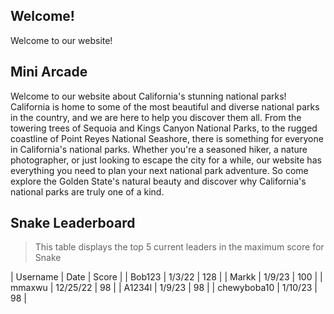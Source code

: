 ## Welcome!
Welcome to our website! 

## Mini Arcade
Welcome to our website about California's stunning national parks! California is home to some of the most beautiful and diverse national parks in the country, and we are here to help you discover them all. From the towering trees of Sequoia and Kings Canyon National Parks, to the rugged coastline of Point Reyes National Seashore, there is something for everyone in California's national parks. Whether you're a seasoned hiker, a nature photographer, or just looking to escape the city for a while, our website has everything you need to plan your next national park adventure. So come explore the Golden State's natural beauty and discover why California's national parks are truly one of a kind.
## Snake Leaderboard
> This table displays the top 5 current leaders in the maximum score for Snake

| Username | Date | Score |
| Bob123 | 1/3/22 | 128 |
| Markk | 1/9/23 | 100 |
| mmaxwu | 12/25/22 | 98 |
| A1234l | 1/9/23 | 98 |
| chewyboba10 | 1/10/23 | 98 |
